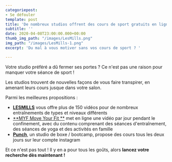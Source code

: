 ```yaml
---
categoriepost:
- Se défouler
template: post
title: 'De nombreux studios offrent des cours de sport gratuits en ligne '
subtitle: ''
date: 2020-04-08T23:00:00.000+00:00
thumb_img_path: "/images/LesMills.png"
img_path: "/images/LesMills-1.png"
excerpt: 'Du mal à vous motiver sans vos cours de sport ? '

---
```

Votre studio préféré a dû fermer ses portes ? Ce n'est pas une raison pour manquer votre séance de sport !

Les studios trouvent de nouvelles façons de vous faire transpirer, en amenant leurs cours jusque dans votre salon.

Parmi les meilleures propositions :

* [**LESMILLS**](https://watch.lesmillsondemand.com/browse) vous offre plus de 150 vidéos pour de nombreux entraînements de types et niveaux différents
* [**MYF Move Your Fit **](https://www.youtube.com/user/jalexica/videos "Move Your Fit") met en ligne une vidéo par jour pendant le confinement, avec du contenu comprenant des séances d'entraînement, des séances de yoga et des activités en famille
* [**Punch**](https://www.instagram.com/punch.boxing/channel/), un studio de boxe / bootcamp, propose des cours tous les deux jours sur leur compte instagram

Et ce n'est pas tout ! Il y en a pour tous les goûts, alors **lancez votre recherche dès maintenant !**
